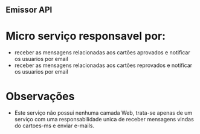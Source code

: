 ## Emissor API
# Micro serviço responsavel por:
- receber as mensagens relacionadas aos cartões aprovados e notificar os usuarios por email
- receber as mensagens relacionadas aos cartões reprovados e notificar os usuarios por email

# Observações
- Este serviço não possui nenhuma camada Web, trata-se apenas de um serviço com uma responsabilidade unica de receber mensagens vindas do cartoes-ms e enviar e-mails.
